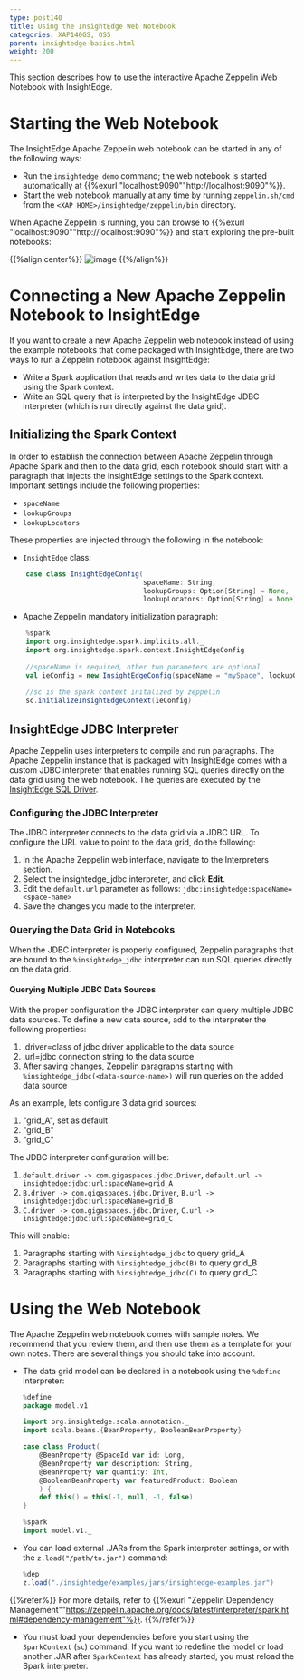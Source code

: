 ```yaml
---
type: post140
title: Using the InsightEdge Web Notebook
categories: XAP140GS, OSS
parent: insightedge-basics.html
weight: 200
---
```


This section describes how to use the interactive Apache Zeppelin Web Notebook with InsightEdge.

# Starting the Web Notebook

The InsightEdge Apache Zeppelin web notebook can be started in any of the following ways:

* Run the `insightedge demo` command; the web notebook is started automatically at {{%exurl "localhost:9090""http://localhost:9090"%}}. 
* Start the web notebook manually at any time by running `zeppelin.sh/cmd` from the `<XAP HOME>/insightedge/zeppelin/bin` directory.

When Apache Zeppelin is running, you can browse to {{%exurl "localhost:9090""http://localhost:9090"%}} and start exploring the pre-built notebooks:

{{%align center%}}
![image](/attachment_files/Zeppelin_examples_100.png)
{{%/align%}}

# Connecting a New Apache Zeppelin Notebook to InsightEdge

If you want to create a new Apache Zeppelin web notebook instead of using the example notebooks that come packaged with InsightEdge, there are two ways to run a Zeppelin notebook against InsightEdge:

- Write a Spark application that reads and writes data to the data grid using the Spark context.
- Write an SQL query that is interpreted by the InsightEdge JDBC interpreter (which is run directly against the data grid).

## Initializing the Spark Context

In order to establish the connection between Apache Zeppelin through Apache Spark and then to the data grid, each notebook should start with a paragraph that injects the InsightEdge settings to the Spark context. Important settings include the following properties:

* `spaceName`
* `lookupGroups`
* `lookupLocators`

These properties are injected through the following in the notebook:

- `InsightEdge` class:

```scala
    case class InsightEdgeConfig(
                                 spaceName: String,
                                 lookupGroups: Option[String] = None,
                                 lookupLocators: Option[String] = None)
```

- Apache Zeppelin mandatory initialization paragraph:

```scala
    %spark
    import org.insightedge.spark.implicits.all._
    import org.insightedge.spark.context.InsightEdgeConfig
    
    //spaceName is required, other two parameters are optional
    val ieConfig = new InsightEdgeConfig(spaceName = "mySpace", lookupGroups = None, lookupLocators = None)
    
    //sc is the spark context initalized by zeppelin
    sc.initializeInsightEdgeContext(ieConfig)
```
## InsightEdge JDBC Interpreter

Apache Zeppelin uses interpreters to compile and run paragraphs. The Apache Zeppelin instance that is packaged with InsightEdge comes with a custom JDBC interpreter that enables running SQL queries directly on the data grid using the web notebook.  The queries are executed by the [InsightEdge SQL Driver](../dev-java/sql-query-intro.html).   

### Configuring the JDBC Interpreter

The JDBC interpreter connects to the data grid via a JDBC URL. To configure the URL value to point to the data grid, do the following:

1. In the Apache Zeppelin web interface, navigate to the Interpreters section.
1. Select the insightedge_jdbc interpreter, and click **Edit**.
1. Edit the `default.url` parameter as follows: `jdbc:insightedge:spaceName=<space-name>`
1. Save the changes you made to the interpreter.

### Querying the Data Grid in Notebooks

When the JDBC interpreter is properly configured, Zeppelin paragraphs that are bound to the `%insightedge_jdbc` interpreter can run SQL queries directly on the data grid.

#### Querying Multiple JDBC Data Sources

With the proper configuration the JDBC interpreter can query multiple JDBC data sources. To define a new data source, add to the interpreter the following properties:

 1. <data-source-name>.driver=class of jdbc driver applicable to the data source
 1. <data-source-name>.url=jdbc connection string to the data source
 1. After saving changes, Zeppelin paragraphs starting with `%insightedge_jdbc(<data-source-name>)` will run queries on the added data source
 
 As an example, lets configure 3 data grid sources:
 
 1. "grid_A", set as default
 1. "grid_B" 
 1. "grid_C"
 
 The JDBC interpreter configuration will be:
 
 1. `default.driver -> com.gigaspaces.jdbc.Driver`, `default.url -> insightedge:jdbc:url:spaceName=grid_A`
 1. `B.driver -> com.gigaspaces.jdbc.Driver`, `B.url -> insightedge:jdbc:url:spaceName=grid_B`
 1. `C.driver -> com.gigaspaces.jdbc.Driver`, `C.url -> insightedge:jdbc:url:spaceName=grid_C`
 
 This will enable:
 
 1. Paragraphs starting with `%insightedge_jdbc` to query grid_A
 1. Paragraphs starting with `%insightedge_jdbc(B)` to query grid_B
 1. Paragraphs starting with `%insightedge_jdbc(C)` to query grid_C
 

# Using the Web Notebook

The Apache Zeppelin web notebook comes with sample notes. We recommend that you review them, and then use them as a template for your own notes. There are several things you should take into account.

* The data grid model can be declared in a notebook using the `%define` interpreter:

	```scala
	%define
	package model.v1

	import org.insightedge.scala.annotation._
	import scala.beans.{BeanProperty, BooleanBeanProperty}

	case class Product(
		@BeanProperty @SpaceId var id: Long,
		@BeanProperty var description: String,
		@BeanProperty var quantity: Int,
		@BooleanBeanProperty var featuredProduct: Boolean
		) {
		def this() = this(-1, null, -1, false)
	}
	```

	```scala
	%spark
	import model.v1._
	```

* You can load external .JARs from the Spark interpreter settings, or with the `z.load("/path/to.jar")` command:

	```scala
	%dep
	z.load("./insightedge/examples/jars/insightedge-examples.jar")
	```

 {{%refer%}}
 For more details, refer to {{%exurl "Zeppelin Dependency Management""https://zeppelin.apache.org/docs/latest/interpreter/spark.html#dependency-management"%}}.
 {{%/refer%}}

* You must load your dependencies before you start using the `SparkContext` (`sc`) command. If you want to redefine the model or load another .JAR after `SparkContext` has already started, you must reload the Spark interpreter.
